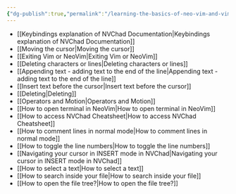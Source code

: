 ```yaml
---
{"dg-publish":true,"permalink":"/learning-the-basics-of-neo-vim-and-vim/","noteIcon":""}
---
```


- [[Keybindings explanation of NVChad Documentation\|Keybindings explanation of NVChad Documentation]]
- [[Moving the cursor\|Moving the cursor]]
- [[Exiting Vim or NeoVim\|Exiting Vim or NeoVim]]
- [[Deleting characters or lines\|Deleting characters or lines]]
- [[Appending text - adding text to the end of the line\|Appending text - adding text to the end of the line]]
- [[Insert text before the cursor\|Insert text before the cursor]]
- [[Deleting\|Deleting]]
- [[Operators and Motion\|Operators and Motion]]
- [[How to open terminal in NeoVim\|How to open terminal in NeoVim]]
- [[How to access NVChad Cheatsheet\|How to access NVChad Cheatsheet]]
- [[How to comment lines in normal mode\|How to comment lines in normal mode]]
- [[How to toggle the line numbers\|How to toggle the line numbers]]
- [[Navigating your cursor in INSERT mode in NVChad\|Navigating your cursor in INSERT mode in NVChad]]
- [[How to select a text\|How to select a text]]
- [[How to search inside your file\|How to search inside your file]]
- [[How to open the file tree?\|How to open the file tree?]]